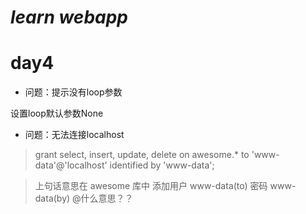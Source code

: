 *learn webapp*
==============

# day4

- 问题：提示没有loop参数

设置loop默认参数None

- 问题：无法连接localhost

> grant select, insert, update, delete on awesome.* to 'www-data'@'localhost' identified by 'www-data';

> 上句话意思在 awesome 库中 添加用户 www-data(to) 密码 www-data(by)  @什么意思？？